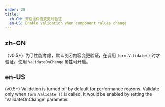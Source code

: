 ```yaml
---
order: 20
title:
  zh-CN: 开启组件值变更时验证
  en-US: Enable validation when component values change
---
```


## zh-CN

（v0.5+）为了性能考虑，默认关闭内容变更验证，在调用 `form.Validate()` 时才验证。使用 `ValidateOnChange` 属性可开启。

## en-US

(v0.5+) Validation is turned off by default for performance reasons. Validate only when `form.Validate ()` is called. It would be enabled by setting the 'ValidateOnChange' parameter.